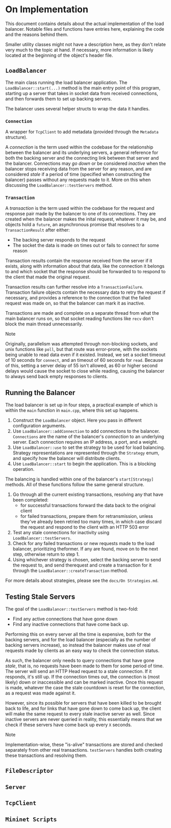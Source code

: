 # On Implementation

This document contains details about the actual implementation of the load balancer.
Notable files and functions have entries here, explaining the code and the reasons behind them.

Smaller utility classes might not have a description here, as they don't relate very much to the topic at hand. If necessary, more information is likely located at the beginning of the object's header file.

## `LoadBalancer`

The main class running the load balancer application.
The `LoadBalancer::start(...)` method is the main entry point of this program, starting up a server that takes in socket data from received connections, and then forwards them to set up backing servers.

The balancer uses several helper structs to wrap the data it handles.

### `Connection`

A wrapper for `TcpClient` to add metadata (provided through the `Metadata` structure). 

A *connection* is the term used within the codebase for the relationship between the balancer and its underlying servers, a general reference for both the backing server and the connecting link between that server and the balancer. 
Connections may *go down* or be considered *inactive* when the balancer stops receiving data from the server for any reason, and are considered *stale* if a period of time (specified when constructing the balancer) passes without any requests made to it. More on this when discussing the `LoadBalancer::testServers` method.

### `Transaction`

A *transaction* is the term used within the codebase for the request and response pair made by the balancer to one of its connections. They are created when the balancer makes the inital request, whatever it may be, and objects hold a `future`, an asynchronous promise that resolves to a `TransactionResult` after either:
- The backing server responds to the request
- The socket the data is made on times out or fails to connect for some reason

Transaction results contain the response received from the server if it exists, along with information about that data, like the connection it belongs to and which socket that the response should be forwarded to to respond to the client that made the original request.

Transaction results can further resolve into a `TransactionFailure`. Transaction failure objects contain the necessary data to retry the request if necessary, and provides a reference to the connection that the failed request was made on, so that the balancer can mark it as inactive.

Transactions are made and complete on a separate thread from what the main balancer runs on, so that socket reading functions like `recv` don't block the main thread unnecessarily.

> [!NOTE]
> Originally, parallelism was attempted through non-blocking sockets, and unix functions like `poll`, but that route was error-prone, with the sockets being unable to read data even if it existed.
> Instead, we set a socket timeout of 10 seconds for `connect`, and an timeout of 60 seconds for `read`. Because of this, setting a server delay of 55 isn't allowed, as 60 or higher second delays would cause the socket to close while reading, causing the balancer to always send back empty responses to clients. 


## Running the Balancer

The load balancer is set up in four steps, a practical example of which is within the `main` function in `main.cpp`, where this set up happens.
1. Construct the `LoadBalancer` object. Here you pass in different configuration arguments.
2. Use `LoadBalancer::addConnection` to add connections to the balancer. `Connections` are the name of the balancer's *connection* to an underlying server. Each connection requires an IP address, a port, and a weight.
3. Use `LoadBalancer::use` to set the strategy to be used for load balancing. Strategy representations are represented through the `Strategy` enum, and specify how the balancer will distribute clients.
4. Use `LoadBalancer::start` to begin the application. This is a blocking operation.

The balancing is handled within one of the balancer's `start[Strategy]` methods.
All of these functions follow the same general structure.
1. Go through all the current existing transactions, resolving any that have been completed:
   - for successful transactions forward the data back to the original client 
   - for failed transactions, prepare them for retransmission, unless they've already been retried too many times, in which case discard the request and respond to the client with an HTTP 503 error
2. Test any stale connections for inactivity using `LoadBalancer::testServers`.
3. Check for any failed transactions or new requests made to the load balancer, prioritizing theformer. If any are found, move on to the next step, otherwise return to step 1.
4. Using whichever strategy is chosen, select the backing server to send the request to, and send therequest and create a transaction for it through the `LoadBalancer::createTransaction` method.

For more details about strategies, please see the `docs/On Strategies.md`.

## Testing Stale Servers

The goal of the `LoadBalancer::testServers` method is two-fold:
- Find any active connections that have gone down
- Find any inactive connections that have come back up.

Performing this on every server all the time is expensive, both for the backing servers, and for the load balancer (especially as the number of backing servers increase), so instead the balancer makes use of real requests made by clients as an easy way to check the connection status. 

As such, the balancer only needs to query connections that have gone *stale*, that is, no requests have been made to them for some period of time.
The server will send an HTTP Head request to a stale connection. If it responds, it's still up. If the connection times out, the connection is (most likely) down or inaccessible and can be marked inactive. Once this request is made, whatever the case the stale countdown is reset for the connection, as a request was made against it.

However, since its possible for servers that have been killed to be brought back to life, and for links that have gone down to come back up, the client will make the same request to every stale inactive server as well. Since inactive servers are never queried in reality, this essentially means that we check if these servers have come back up every `X` seconds.

> [!Note]
> Implementation-wise, these "is-alive" transactions are stored and checked separately from other real transactions. 
> `testServers` handles both creating these transactions and resolving them.

## `FileDescriptor`

## `Server`

## `TcpClient`

## `Mininet Scripts`